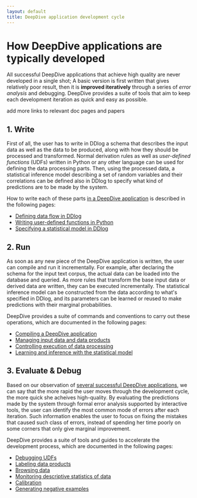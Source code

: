 ```yaml
---
layout: default
title: DeepDive application development cycle
---
```


# How DeepDive applications are typically developed

All successful DeepDive applications that achieve high quality are never developed in a single shot;
A basic version is first written that gives relatively poor result, then it is **improved iteratively** through a series of *error analysis* and debugging.
DeepDive provides a suite of tools that aim to keep each development iteration as quick and easy as possible.

<todo>add more links to relevant doc pages and papers</todo>

## 1. Write

First of all, the user has to write in DDlog a schema that describes the input data as well as the data to be produced, along with how they should be processed and transformed.
Normal derivation rules as well as *user-defined functions* (UDFs) written in Python or any other language can be used for defining the data processing parts.
Then, using the processed data, a statistical inference model describing a set of random variables and their correlations can be defined also in DDlog to specify what kind of predictions are to be made by the system.

How to write each of these parts [in a DeepDive application](deepdiveapp.md) is described in the following pages:

- [Defining data flow in DDlog](writing-dataflow-ddlog.md)
- [Writing user-defined functions in Python](writing-udf-python.md)
- [Specifying a statistical model in DDlog](writing-model-ddlog.md)


## 2. Run

As soon as any new piece of the DeepDive application is written, the user can compile and run it incrementally.
For example, after declaring the schema for the input text corpus, the actual data can be loaded into the database and queried.
As more rules that transform the base input data or derived data are written, they can be executed incrementally.
The statistical inference model can be constructed from the data according to what's specified in DDlog, and its parameters can be learned or reused to make predictions with their marginal probabilities.

DeepDive provides a suite of commands and conventions to carry out these operations, which are documented in the following pages:

- [Compiling a DeepDive application](ops-compiling.md)
- [Managing input data and data products](ops-data.md)
- [Controlling execution of data processing](ops-execution.md)
- [Learning and inference with the statistical model](ops-model.md)


## 3. Evaluate & Debug

Based on our observation of [several successful DeepDive applications](showcase/apps.md), we can say that the more rapid the user moves through the development cycle, the more quick she acheives high-quality.
By evaluating the predictions made by the system through formal error analysis supported by interactive tools, the user can identify the most common mode of errors after each iteration.
Such information enables the user to focus on fixing the mistakes that caused such class of errors, instead of spending her time poorly on some corners that only give marginal improvement.

DeepDive provides a suite of tools and guides to accelerate the development process, which are documented in the following pages:

- [Debugging UDFs](debugging-udf.md)
- [Labeling data products](labeling.md)
- [Browsing data](browsing.md)
- [Monitoring descriptive statistics of data](dashboard.md)
- [Calibration](calibration.md)
- [Generating negative examples](generating_negative_examples.md)
